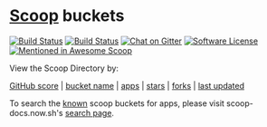 # [Scoop](https://scoop.sh/) buckets
[![Build Status](https://travis-ci.org/rasa/scoop-directory.svg)](https://travis-ci.org/rasa/scoop-directory "Build status")  [![Build Status](https://ci.appveyor.com/api/projects/status/github/rasa/scoop-directory?svg=true)](https://ci.appveyor.com/project/rasa/scoop-directory "Build Status")  [![Chat on Gitter](https://badges.gitter.im/lukesampson/scoop.svg)](https://gitter.im/lukesampson/scoop)  [![Software License](https://img.shields.io/badge/license-MIT-brightgreen.svg?style=flat-square)](LICENSE)  [![Mentioned in Awesome Scoop](https://awesome.re/mentioned-badge.svg)](https://github.com/h404bi/awesome-scoop/blob/master/README.md "Awesome Scoop")

View the Scoop Directory by:

[GitHub score](https://rasa.github.io/scoop-directory/by-score.md) | [bucket name](https://rasa.github.io/scoop-directory/by-bucket.md) | [apps](https://rasa.github.io/scoop-directory/by-apps.md) | [stars](https://rasa.github.io/scoop-directory/by-stars.md) | [forks](https://rasa.github.io/scoop-directory/by-forks.md) | [last updated](https://rasa.github.io/scoop-directory/by-date-updated.md)

To search the [known](https://github.com/lukesampson/scoop#known-application-buckets) scoop buckets for apps, please visit scoop-docs.now.sh's [search page](https://scoop-docs.now.sh/apps/).
